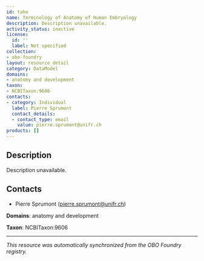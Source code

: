 ```yaml
---
id: tahe
name: Terminology of Anatomy of Human Embryology
description: Description unavailable.
activity_status: inactive
license:
  id: ''
  label: Not specified
collection:
- obo-foundry
layout: resource_detail
category: DataModel
domains:
- anatomy and development
taxon:
- NCBITaxon:9606
contacts:
- category: Individual
  label: Pierre Sprumont
  contact_details:
  - contact_type: email
    value: pierre.sprumont@unifr.ch
products: []
---
```


## Description

Description unavailable.

## Contacts

- Pierre Sprumont (pierre.sprumont@unifr.ch)

**Domains**: anatomy and development

**Taxon**: NCBITaxon:9606

---

*This resource was automatically synchronized from the OBO Foundry registry.*
